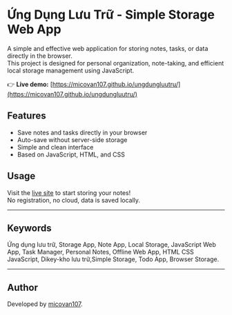 # Ứng Dụng Lưu Trữ - Simple Storage Web App

A simple and effective web application for storing notes, tasks, or data directly in the browser.  
This project is designed for personal organization, note-taking, and efficient local storage management using JavaScript.

👉 **Live demo:** [https://micovan107.github.io/ungdungluutru/](https://micovan107.github.io/ungdungluutru/)

## Features

- Save notes and tasks directly in your browser
- Auto-save without server-side storage
- Simple and clean interface
- Based on JavaScript, HTML, and CSS

## Usage

Visit the [live site](https://micovan107.github.io/ungdungluutru/) to start storing your notes!  
No registration, no cloud, data is saved locally.

---

## Keywords

Ứng dụng lưu trữ, Storage App, Note App, Local Storage, JavaScript Web App, Task Manager, Personal Notes, Offline Web App, HTML CSS JavaScript, Dikey-kho lưu trữ,Simple Storage, Todo App, Browser Storage.

---

## Author

Developed by [micovan107](https://github.com/micovan107).
